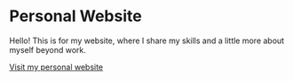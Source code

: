 # Personal Website
Hello! This is for my website, where I share my skills and a little more about myself beyond work.

<a href="https://andyydongg.github.io/personalWebsite/" target="_blank">Visit my personal website</a>
